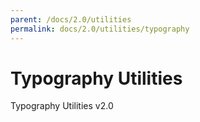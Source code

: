 ```yaml
---
parent: /docs/2.0/utilities
permalink: docs/2.0/utilities/typography
---
```


# Typography Utilities

Typography Utilities v2.0
